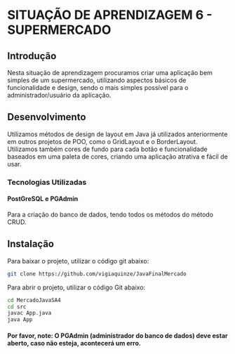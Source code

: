 # SITUAÇÃO DE APRENDIZAGEM 6 - SUPERMERCADO

## Introdução
Nesta situação de aprendizagem procuramos criar uma aplicação bem simples de um supermercado, utilizando aspectos básicos de funcionalidade e design, sendo o mais simples possível para o administrador/usuário da aplicação.

## Desenvolvimento
Utilizamos métodos de design de layout em Java já utilizados anteriormente em outros projetos de POO, como o GridLayout e o BorderLayout. Utilizamos também cores de fundo para cada botão e funcionalidade baseados em uma paleta de cores, criando uma aplicação atrativa e fácil de usar.

### Tecnologias Utilizadas
#### PostGreSQL e PGAdmin
Para a criação do banco de dados, tendo todos os métodos do método CRUD.

## Instalação
Para baixar o projeto, utilizar o código git abaixo:

```bash
git clone https://github.com/vigiaquinze/JavaFinalMercado

```

Para abrir o projeto, utilizar o código Git abaixo:
```bash
cd MercadoJavaSA4
cd src
javac App.java
java App
```
#### Por favor, note: O PGAdmin (administrador do banco de dados) deve estar aberto, caso não esteja, acontecerá um erro.
